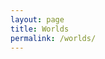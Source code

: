 ```yaml
---
layout: page
title: Worlds
permalink: /worlds/
---
```


<div id="table-container" class="table-dark"></div>



<script src="https://code.jquery.com/jquery-3.6.0.min.js" integrity="sha256-/xUj+3OJU5yExlq6GSYGSHk7tPXikynS7ogEvDej/m4=" crossorigin="anonymous"></script>
<script src="https://cdnjs.cloudflare.com/ajax/libs/twitter-bootstrap/4.2.1/js/bootstrap.bundle.min.js"></script>
<script src="/js/jquery.csv.min.js"></script>
<script src="https://cdn.datatables.net/1.10.19/js/jquery.dataTables.min.js"></script>
<script src="https://cdn.datatables.net/1.10.19/js/dataTables.bootstrap4.min.js"></script>
<script src="/js/csv_to_html_table.js"></script>
<script>
  let worldJson;
  async function getWorlds() {
    let response = await fetch('https://athena.wynntils.com/cache/get/serverList?origin=*');
    worldJson = await response.json();
    return worldJson;
  }
  getWorlds();
    /*
  fetch('https://athena.wynntils.com/cache/get/serverList')
    .then(function(response) {
        response.json().then(function(text) {
                worldJson = text;
                done();
        });
    });
    */
  let csvPrep = "data:text/csv;charset=utf-8,";
  csvPrep += "World,Uptime,Player Count\r\n"
  for (i in worldJson['servers']) {
    let dateDiff = Date.now() - i['firstSeen'];
    csvPrep += str(i);
    csvPrep += ',' + str(dateDiff/3600) + ":" + str(dateDiff/60);
    csvPrep += ',' + str(len(i['players'])) + "\r\n";
  }
  var finalCsv = encodeURI(csvPrep);
  CsvToHtmlTable.init({
    csv_path: finalCsv, 
    element: 'table-container', 
    allow_download: false,
    csv_options: {separator: ',', delimiter: '"'},
    datatables_options: {
      "paging": false, 
      "autoWidth": false,
      "order": []
    }
  });
</script>